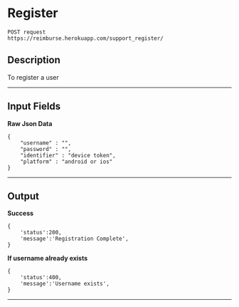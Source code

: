 # Register

    POST request
    https://reimburse.herokuapp.com/support_register/

## Description
To register a user

***

## Input Fields

**Raw Json Data**
```
{
 	"username" : "",
 	"password" : "",
 	"identifier" : "device token",
 	"platform" : "android or ios"
}
```   
***

## Output

**Success**
```
{
  	'status':200,
  	'message':'Registration Complete',
}
```
**If username already exists**
```
{
  	'status':400,
  	'message':'Username exists',
}
```
***
